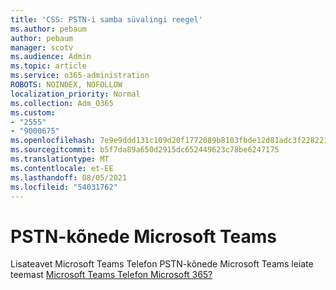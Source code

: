 ```yaml
---
title: 'CSS: PSTN-i samba süvalingi reegel'
ms.author: pebaum
author: pebaum
manager: scotv
ms.audience: Admin
ms.topic: article
ms.service: o365-administration
ROBOTS: NOINDEX, NOFOLLOW
localization_priority: Normal
ms.collection: Adm_O365
ms.custom:
- "2555"
- "9000675"
ms.openlocfilehash: 7e9e9ddd131c109d20f1772089b8103fbde12d81adc3f2282210c8a9e2e43611
ms.sourcegitcommit: b5f7da89a650d2915dc652449623c78be6247175
ms.translationtype: MT
ms.contentlocale: et-EE
ms.lasthandoff: 08/05/2021
ms.locfileid: "54031762"
---
```

# <a name="pstn-calling-with-microsoft-teams"></a>PSTN-kõnede Microsoft Teams

Lisateavet Microsoft Teams Telefon PSTN-kõnede Microsoft Teams leiate teemast [Microsoft Teams Telefon Microsoft 365?](https://docs.microsoft.com/microsoftteams/what-is-phone-system-in-office-365)